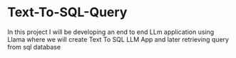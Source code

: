 # Text-To-SQL-Query
In this project I will be developing an end to end LLm application using Llama where we will create Text To SQL LLM App and later retrieving query from sql database
